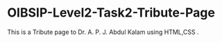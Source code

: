 # OIBSIP-Level2-Task2-Tribute-Page
This is a Tribute page to Dr. A. P. J. Abdul Kalam using HTML,CSS .
